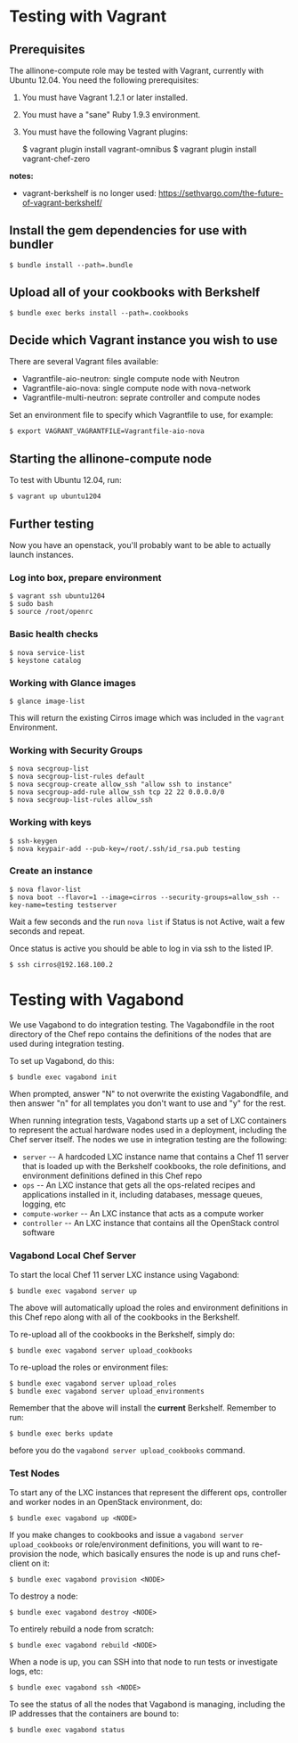 # Testing with Vagrant #

## Prerequisites ##

The allinone-compute role may be tested with Vagrant, currently with Ubuntu 12.04. You need the following prerequisites:

1. You must have Vagrant 1.2.1 or later installed.
2. You must have a "sane" Ruby 1.9.3 environment.
3. You must have the following Vagrant plugins:

    $ vagrant plugin install vagrant-omnibus
    $ vagrant plugin install vagrant-chef-zero

__notes:__

* vagrant-berkshelf is no longer used: https://sethvargo.com/the-future-of-vagrant-berkshelf/

## Install the gem dependencies for use with bundler

    $ bundle install --path=.bundle

## Upload all of your cookbooks with Berkshelf

    $ bundle exec berks install --path=.cookbooks

## Decide which Vagrant instance you wish to use

There are several Vagrant files available:
* Vagrantfile-aio-neutron: single compute node with Neutron
* Vagrantfile-aio-nova: single compute node with nova-network
* Vagrantfile-multi-neutron: seprate controller and compute nodes

Set an environment file to specify which Vagrantfile to use, for example:

    $ export VAGRANT_VAGRANTFILE=Vagrantfile-aio-nova

## Starting the allinone-compute node ##

To test with Ubuntu 12.04, run:

    $ vagrant up ubuntu1204

## Further testing ##

Now you have an openstack, you'll probably want to be able to actually launch instances.

### Log into box,  prepare environment ###

    $ vagrant ssh ubuntu1204
    $ sudo bash
    $ source /root/openrc

### Basic health checks ###

    $ nova service-list
    $ keystone catalog

### Working with Glance images ###

    $ glance image-list

This will return the existing Cirros image which was included in the `vagrant` Environment.

### Working with Security Groups ###

    $ nova secgroup-list
    $ nova secgroup-list-rules default
    $ nova secgroup-create allow_ssh "allow ssh to instance"
    $ nova secgroup-add-rule allow_ssh tcp 22 22 0.0.0.0/0
    $ nova secgroup-list-rules allow_ssh

### Working with keys ###

    $ ssh-keygen
    $ nova keypair-add --pub-key=/root/.ssh/id_rsa.pub testing

### Create an instance ###

    $ nova flavor-list
    $ nova boot --flavor=1 --image=cirros --security-groups=allow_ssh --key-name=testing testserver

Wait a few seconds and the run `nova list` if Status is not Active, wait a few seconds and repeat.

Once status is active you should be able to log in via ssh to the listed IP.

    $ ssh cirros@192.168.100.2


# Testing with Vagabond #

We use Vagabond to do integration testing. The Vagabondfile in the root
directory of the Chef repo contains the definitions of the nodes that
are used during integration testing.

To set up Vagabond, do this:

    $ bundle exec vagabond init

When prompted, answer "N" to not overwrite the existing Vagabondfile, and then
answer "n" for all templates you don't want to use and "y" for the rest.

When running integration tests, Vagabond starts up a set of LXC containers
to represent the actual hardware nodes used in a deployment, including the
Chef server itself. The nodes we use in integration testing are the
following:

* `server` -- A hardcoded LXC instance name that contains a Chef 11 server
              that is loaded up with the Berkshelf cookbooks, the role definitions,
              and environment definitions defined in this Chef repo
* `ops` -- An LXC instance that gets all the ops-related recipes and applications
           installed in it, including databases, message queues, logging, etc
* `compute-worker` -- An LXC instance that acts as a compute worker
* `controller` -- An LXC instance that contains all the OpenStack control software

### Vagabond Local Chef Server

To start the local Chef 11 server LXC instance using Vagabond:

    $ bundle exec vagabond server up

The above will automatically upload the roles and environment
definitions in this Chef repo along with all of the cookbooks
in the Berkshelf.

To re-upload all of the cookbooks in the Berkshelf, simply do:

    $ bundle exec vagabond server upload_cookbooks

To re-upload the roles or environment files:

    $ bundle exec vagabond server upload_roles
    $ bundle exec vagabond server upload_environments

Remember that the above will install the **current** Berkshelf. Remember to
run:

    $ bundle exec berks update

before you do the `vagabond server upload_cookbooks` command.

### Test Nodes

To start any of the LXC instances that represent the different ops, controller
and worker nodes in an OpenStack environment, do:

    $ bundle exec vagabond up <NODE>

If you make changes to cookbooks and issue a `vagabond server upload_cookbooks` or
role/environment definitions, you will want to re-provision the node, which basically
ensures the node is up and runs chef-client on it:

    $ bundle exec vagabond provision <NODE>

To destroy a node:

    $ bundle exec vagabond destroy <NODE>

To entirely rebuild a node from scratch:

    $ bundle exec vagabond rebuild <NODE>

When a node is up, you can SSH into that node to run tests or investigate logs, etc:

    $ bundle exec vagabond ssh <NODE>

To see the status of all the nodes that Vagabond is managing, including the IP addresses
that the containers are bound to:

    $ bundle exec vagabond status

